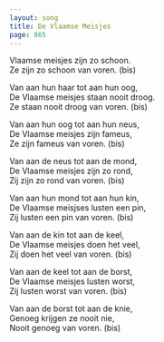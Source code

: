 ```yaml
---
layout: song
title: De Vlaamse Meisjes
page: 865
---
```


Vlaamse meisjes zijn zo schoon.  
Ze zijn zo schoon van voren. (bis)  

Van aan hun haar tot aan hun oog,  
De Vlaamse meisjes staan nooit droog.  
Ze staan nooit droog van voren. (bis)  

Van aan hun oog tot aan hun neus,  
De Vlaamse meisjes zijn fameus,  
Ze zijn fameus van voren. (bis)  

Van aan de neus tot aan de mond,  
De Vlaamse meisjes zijn zo rond,  
Zij zijn zo rond van voren. (bis)  

Van aan hun mond tot aan hun kin,  
De Vlaamse meisjses lusten een pin,  
Zij lusten een pin van voren. (bis)  

Van aan de kin tot aan de keel,  
De Vlaamse meisjes doen het veel,  
Zij doen het veel van voren. (bis)  

Van aan de keel tot aan de borst,  
De Vlaamse meisjes lusten worst,  
Zij lusten worst van voren. (bis)  

Van aan de borst tot aan de knie,  
Genoeg krijgen ze nooit nie,  
Nooit genoeg van voren. (bis)  
